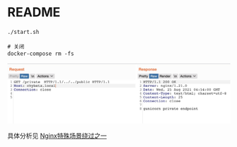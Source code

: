 # README

```
./start.sh

# 关闭
docker-compose rm -fs
```

![](static/1.jpg)

具体分析见 [Nginx特殊场景绕过之一](https://t.zsxq.com/YFQB2NR)
